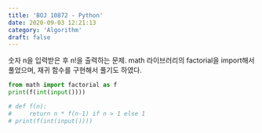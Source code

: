 ```yaml
---
title: 'BOJ 10872 - Python'
date: 2020-09-03 12:21:13
category: 'Algorithm'
draft: false
---
```

숫자 n을 입력받은 후 n!을 출력하는 문제. math 라이브러리의 factorial을 import해서 풀었으며, 재귀 함수를 구현해서 풀기도 하였다.
```python
from math import factorial as f
print(f(int(input())))

# def f(n):
#     return n * f(n-1) if n > 1 else 1
# print(f(int(input())))

```